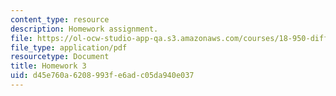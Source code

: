 ```yaml
---
content_type: resource
description: Homework assignment.
file: https://ol-ocw-studio-app-qa.s3.amazonaws.com/courses/18-950-differential-geometry-fall-2008/d45e760a6208993fe6adc05da940e037_homework3.pdf
file_type: application/pdf
resourcetype: Document
title: Homework 3
uid: d45e760a-6208-993f-e6ad-c05da940e037
---
```

